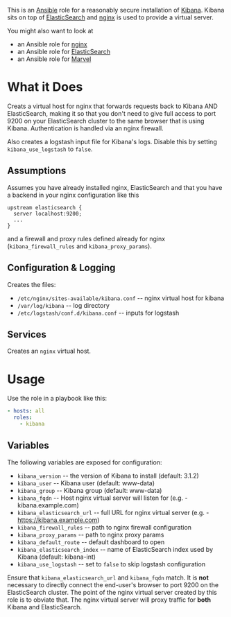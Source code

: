 This is an [Ansible](http://www.ansible.com/home) role for a
reasonably secure installation of
[Kibana](http://www.elasticsearch.org/overview/kibana).  Kibana sits
on top of [ElasticSearch](http://www.elasticsearch.org/) and
[nginx](http://nginx.org) is used to provide a virtual server.

You might also want to look at

* an Ansible role for [nginx](https://github.com/dhruvbansal/nginx-ansible-role)
* an Ansible role for [ElasticSearch](https://github.com/dhruvbansal/elasticsearch-ansible-role)
* an Ansible role for [Marvel](https://github.com/dhruvbansal/marvel-ansible-role)

# What it Does

Creats a virtual host for nginx that forwards requests back to Kibana
AND ElasticSearch, making it so that you don't need to give full
access to port 9200 on your ElasticSearch cluster to the same browser
that is using Kibana.  Authentication is handled via an nginx
firewall.

Also creates a logstash input file for Kibana's logs.  Disable this by
setting `kibana_use_logstash` to `false`.

## Assumptions

Assumes you have already installed nginx, ElasticSearch and that you
have a backend in your nginx configuration like this

```
upstream elasticsearch {
  server localhost:9200;
  ...
}
```

and a firewall and proxy rules defined already for nginx
(`kibana_firewall_rules` and `kibana_proxy_params`).

## Configuration & Logging

Creates the files:

* `/etc/nginx/sites-available/kibana.conf` -- nginx virtual host for kibana
* `/var/log/kibana` -- log directory
* `/etc/logstash/conf.d/kibana.conf` -- inputs for logstash

## Services

Creates an `nginx` virtual host.

# Usage

Use the role in a playbook like this:

```yaml
- hosts: all
  roles:
    - kibana
```

## Variables

The following variables are exposed for configuration:

* `kibana_version` -- the version of Kibana to install (default: 3.1.2)
* `kibana_user` -- Kibana user (default: www-data)
* `kibana_group` -- Kibana group (default: www-data)
* `kibana_fqdn` -- Host nginx virtual server will listen for (e.g. - kibana.example.com)
* `kibana_elasticsearch_url` -- full URL for nginx virtual server (e.g. - https://kibana.example.com)
* `kibana_firewall_rules` -- path to nginx firewall configuration
* `kibana_proxy_params` -- path to nginx proxy params
* `kibana_default_route` -- default dashboard to open
* `kibana_elasticsearch_index` -- name of ElasticSearch index used by Kibana (default: kibana-int)
* `kibana_use_logstash` -- set to `false` to skip logstash configuration

Ensure that `kibana_elasticsearch_url` and `kibana_fqdn` match.  It is
**not** necessary to directly connect the end-user's browser to port
9200 on the ElasticSearch cluster.  The point of the nginx virtual
server created by this role is to obviate that.  The nginx virtual
server will proxy traffic for **both** Kibana and ElasticSearch.
